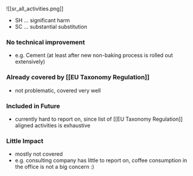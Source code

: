![[sr_all_activities.png]]

- SH ... significant harm
- SC ... substantial substitution

### No technical improvement
- e.g. Cement (at least after new non-baking process is rolled out extensively)

### Already covered by [[EU Taxonomy Regulation]]
- not problematic, covered very well

### Included in Future
- currently hard to report on, since list of [[EU Taxonomy Regulation]] aligned activities is exhaustive

### Little Impact
- mostly not covered
- e.g. consulting company has little to report on, coffee consumption in the office is not a big concern :)